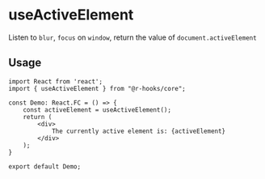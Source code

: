 # useActiveElement

Listen to `blur`, `focus` on `window`, return the
value of `document.activeElement`

## Usage

```tsx
import React from 'react';
import { useActiveElement } from "@r-hooks/core";

const Demo: React.FC = () => {
    const activeElement = useActiveElement();
    return (
        <div>
            The currently active element is: {activeElement}
        </div>
    );
}

export default Demo;

```